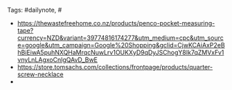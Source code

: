 
Tags: #dailynote, #
- https://thewastefreehome.co.nz/products/penco-pocket-measuring-tape?currency=NZD&variant=39774816174277&utm_medium=cpc&utm_source=google&utm_campaign=Google%20Shopping&gclid=CjwKCAiAxP2eBhBiEiwA5puhNXQHaMrqcNuwLrv1OUKXyD9qDyJSChogY8Ik7qZMVxFv1vnyLnLAgxoCnlgQAvD_BwE
- https://store.tomsachs.com/collections/frontpage/products/quarter-screw-necklace
- 